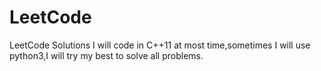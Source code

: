 # LeetCode
LeetCode Solutions
I will code in C++11 at most time,sometimes I will use python3,I will try my best to solve all problems.
